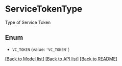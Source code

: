 # ServiceTokenType

Type of Service Token

## Enum

* `VC_TOKEN` (value: `'VC_TOKEN'`)

[[Back to Model list]](../README.md#documentation-for-models) [[Back to API list]](../README.md#documentation-for-api-endpoints) [[Back to README]](../README.md)



